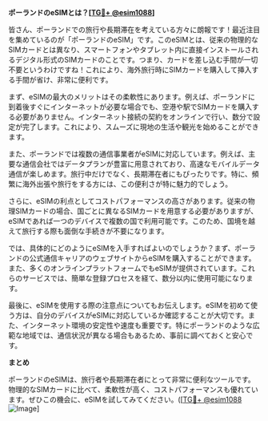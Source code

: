 **ポーランドのeSIMとは？[[TG💪+ @esim1088](https://t.me/s/esim1088)]**

皆さん、ポーランドでの旅行や長期滞在を考えている方々に朗報です！最近注目を集めているのが「ポーランドのeSIM」です。このeSIMとは、従来の物理的なSIMカードとは異なり、スマートフォンやタブレット内に直接インストールされるデジタル形式のSIMカードのことです。つまり、カードを差し込む手間が一切不要というわけですね！これにより、海外旅行時にSIMカードを購入して挿入する手間が省け、非常に便利です。

まず、eSIMの最大のメリットはその柔軟性にあります。例えば、ポーランドに到着後すぐにインターネットが必要な場合でも、空港や駅でSIMカードを購入する必要がありません。インターネット接続の契約をオンラインで行い、数分で設定が完了します。これにより、スムーズに現地の生活や観光を始めることができます。

また、ポーランドでは複数の通信事業者がeSIMに対応しています。例えば、主要な通信会社ではデータプランが豊富に用意されており、高速なモバイルデータ通信が楽しめます。旅行中だけでなく、長期滞在者にもぴったりです。特に、頻繁に海外出張や旅行をする方には、この便利さが特に魅力的でしょう。

さらに、eSIMの利点としてコストパフォーマンスの高さがあります。従来の物理SIMカードの場合、国ごとに異なるSIMカードを用意する必要がありますが、eSIMであれば一つのデバイスで複数の国で利用可能です。このため、国境を越えて旅行する際も面倒な手続きが不要になります。

では、具体的にどのようにeSIMを入手すればよいのでしょうか？まず、ポーランドの公式通信キャリアのウェブサイトからeSIMを購入することができます。また、多くのオンラインプラットフォームでもeSIMが提供されています。これらのサービスでは、簡単な登録プロセスを経て、数分以内に使用可能になります。

最後に、eSIMを使用する際の注意点についてもお伝えします。eSIMを初めて使う方は、自分のデバイスがeSIMに対応しているか確認することが大切です。また、インターネット環境の安定性や速度も重要です。特にポーランドのような広範な地域では、通信状況が異なる場合もあるため、事前に調べておくと安心です。

**まとめ**

ポーランドのeSIMは、旅行者や長期滞在者にとって非常に便利なツールです。物理的なSIMカードに比べて、柔軟性が高く、コストパフォーマンスも優れています。ぜひこの機会に、eSIMを試してみてください。([[TG💪+ @esim1088](https://t.me/s/esim1088) ![Image](https://i.postimg.cc/Y0z9fWf4/image.png)]